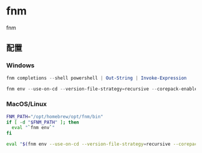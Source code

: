 # fnm

fnm

## 配置

### Windows

```powershell
fnm completions --shell powershell | Out-String | Invoke-Expression
```

```powershell
fnm env --use-on-cd --version-file-strategy=recursive --corepack-enabled --resolve-engines --shell powershell | Out-String | Invoke-Expression
```

### MacOS/Linux

```sh
FNM_PATH="/opt/homebrew/opt/fnm/bin"
if [ -d "$FNM_PATH" ]; then
  eval "`fnm env`"
fi
```

```sh
eval "$(fnm env --use-on-cd --version-file-strategy=recursive --corepack-enabled --resolve-engines)"
```
